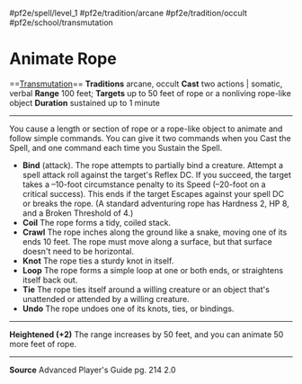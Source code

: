 #pf2e/spell/level_1 #pf2e/tradition/arcane #pf2e/tradition/occult #pf2e/school/transmutation 
# Animate Rope
==[Transmutation](../../../Traits/Transmutation.md)==
**Traditions** arcane, occult
**Cast** two actions | somatic, verbal
**Range** 100 feet; **Targets** up to 50 feet of rope or a nonliving rope-like object
**Duration** sustained up to 1 minute

---
You cause a length or section of rope or a rope-like object to animate and follow simple commands. You can give it two commands when you Cast the Spell, and one command each time you Sustain the Spell.
- **Bind** (attack). The rope attempts to partially bind a creature. Attempt a spell attack roll against the target's Reflex DC. If you succeed, the target takes a –10-foot circumstance penalty to its Speed (–20-foot on a critical success). This ends if the target Escapes against your spell DC or breaks the rope. (A standard adventuring rope has Hardness 2, HP 8, and a Broken Threshold of 4.)
- **Coil** The rope forms a tidy, coiled stack.
- **Crawl** The rope inches along the ground like a snake, moving one of its ends 10 feet. The rope must move along a surface, but that surface doesn't need to be horizontal.
- **Knot** The rope ties a sturdy knot in itself.
- **Loop** The rope forms a simple loop at one or both ends, or straightens itself back out.
- **Tie** The rope ties itself around a willing creature or an object that's unattended or attended by a willing creature.
- **Undo** The rope undoes one of its knots, ties, or bindings.

---
**Heightened (+2)** The range increases by 50 feet, and you can animate 50 more feet of rope.

---
**Source** Advanced Player's Guide pg. 214 2.0